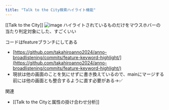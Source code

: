 ```yaml
---
title: "Talk to the City検索ハイライト機能"
---
```


[[Talk to the City]]
![image](https://gyazo.com/0ee7ccba4443a0d4802e3d3a0dd20fea/thumb/1000)
ハイライトされているものだけをマウスホバーの当たり判定対象にした、すごくいい

コードはfeatureブランチにしてある
- [https://github.com/takahiroanno2024/anno-broadlistening/commits/feature-keyword-highlight/](https://github.com/takahiroanno2024/anno-broadlistening/commits/feature-keyword-highlight/)
- 現状は他の画面のことを気にせずに書き換えているので、mainにマージする前には他の画面とも整合するように直す必要がある→✅


関連
- [[Talk to the Cityと属性の掛け合わせ分析]]

